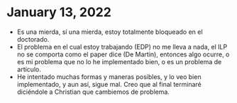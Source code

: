 # January 13, 2022

- Es una mierda, sí una mierda, estoy totalmente bloqueado en el doctorado.
- El problema en el cual estoy trabajando (EDP) no me lleva a nada, el ILP no se comporta como el paper dice (De Martin), entonces algo ocurre, o es mi problema que no lo he implementado bien, o es un problema de artículo.
- He intentado muchas formas y maneras posibles, y lo veo bien implementado, y aun así, sigue mal. Creo que al final terminaré diciéndole a Christian que cambiemos de problema.
